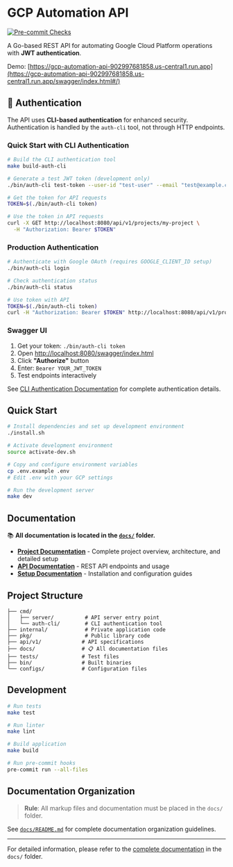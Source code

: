 # GCP Automation API

[![Pre-commit Checks](https://github.com/stuartshay/gcp-automation-api/actions/workflows/pre-commit.yml/badge.svg)](https://github.com/stuartshay/gcp-automation-api/actions/workflows/pre-commit.yml)

A Go-based REST API for automating Google Cloud Platform operations with **JWT authentication**.

Demo: [https://gcp-automation-api-902997681858.us-central1.run.app](https://gcp-automation-api-902997681858.us-central1.run.app/swagger/index.html#/)

## 🔐 Authentication

The API uses **CLI-based authentication** for enhanced security. Authentication is handled by the `auth-cli` tool, not through HTTP endpoints.

### Quick Start with CLI Authentication

```bash
# Build the CLI authentication tool
make build-auth-cli

# Generate a test JWT token (development only)
./bin/auth-cli test-token --user-id "test-user" --email "test@example.com" --name "Test User"

# Get the token for API requests
TOKEN=$(./bin/auth-cli token)

# Use the token in API requests
curl -X GET http://localhost:8080/api/v1/projects/my-project \
  -H "Authorization: Bearer $TOKEN"
```

### Production Authentication

```bash
# Authenticate with Google OAuth (requires GOOGLE_CLIENT_ID setup)
./bin/auth-cli login

# Check authentication status
./bin/auth-cli status

# Use token with API
TOKEN=$(./bin/auth-cli token)
curl -H "Authorization: Bearer $TOKEN" http://localhost:8080/api/v1/projects
```

### Swagger UI

1. Get your token: `./bin/auth-cli token`
2. Open [http://localhost:8080/swagger/index.html](http://localhost:8080/swagger/index.html)
3. Click **"Authorize"** button
4. Enter: `Bearer YOUR_JWT_TOKEN`
5. Test endpoints interactively

See [CLI Authentication Documentation](./assets/docs/CLI_AUTHENTICATION.md) for complete authentication details.

## Quick Start

```bash
# Install dependencies and set up development environment
./install.sh

# Activate development environment
source activate-dev.sh

# Copy and configure environment variables
cp .env.example .env
# Edit .env with your GCP settings

# Run the development server
make dev
```

## Documentation

📚 **All documentation is located in the [`docs/`](./docs/) folder.**

- **[Project Documentation](./assets/docs/PROJECT_README.md)** - Complete project overview, architecture, and detailed setup
- **[API Documentation](./docs/API.md)** - REST API endpoints and usage
- **[Setup Documentation](./docs/)** - Installation and configuration guides

## Project Structure

```text
├── cmd/
│   ├── server/          # API server entry point
│   └── auth-cli/        # CLI authentication tool
├── internal/            # Private application code
├── pkg/                 # Public library code
├── api/v1/             # API specifications
├── docs/               # 📋 All documentation files
├── tests/              # Test files
├── bin/                # Built binaries
└── configs/            # Configuration files
```

## Development

```bash
# Run tests
make test

# Run linter
make lint

# Build application
make build

# Run pre-commit hooks
pre-commit run --all-files
```

## Documentation Organization

> **Rule**: All markup files and documentation must be placed in the `docs/` folder.

See [`docs/README.md`](./docs/README.md) for complete documentation organization guidelines.

---

For detailed information, please refer to the [complete documentation](./docs/) in the `docs/` folder.
